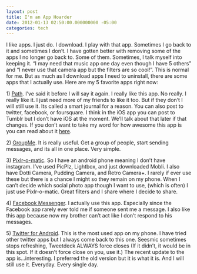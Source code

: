 ```yaml
---
layout: post
title: I'm an App Hoarder
date: 2012-01-13 02:50:00.000000000 -05:00
categories: tech
---
```

<p>I like apps. I just do. I download. I play with that app. Sometimes I go back to it and sometimes I don’t. I have gotten better with removing some of the apps I no longer go back to. Some of them. Sometimes, I talk myself into keeping it. “I may need that music app one day even though I have 5 others” and “I never use that camera app but the filters are so cool!”. This is normal for me. But as much as I download apps I need to uninstall, there are some apps that I actually use. Here are my 5 favorite apps right now:</p>
<p>1) <a href="http://www.path.com" target="_blank">Path</a>. I’ve said it before I will say it again. I really like this app. No really. I really like it. I just need more of my friends to like it too. But if they don’t I will still use it. Its called a smart journal for a reason. You can also post to twitter, facebook, or foursquare. I think in the iOS app you can post to Tumblr but I don’t have iOS at the moment. We’ll talk about that later if that changes. If you don’t want to take my word for how awesome this app is you can read about it <a href="http://gizmodo.com/5872488/the-social-network-that-stole-christmas" target="_blank">here</a>.</p>
<p>2) <a href="http://www.groupme.com" target="_blank">GroupMe</a>. It is really useful. Get a group of people, start sending messages, and its all in one place. Very simple.</p>
<p>3) <a href="http://pixlr.com/o-matic/" target="_blank">Pixlr-o-matic</a>. So I have an android phone meaning I don’t have instagram. I’ve used PicPlz, Lightbox, and just downloaded Mobli. I also have Dotti Camera, Pudding Camera, and Retro Camera+. I rarely if ever use these but there is a chance I might so they remain on my phone. When I can’t decide which social photo app though I want to use, (which is often) I just use Pixlr-o-matic. Great filters and I share where I decide to share.</p>
<p>4) <a href="https://www.facebook.com/mobile/messenger" target="_blank">Facebook Messenger</a>. I actually use this app. Especially since the Facebook app rarely ever told me if someone sent me a message. I also like this app because now my brother can’t act like I don’t respond to his messages.</p>
<p>5) <a href="https://twitter.com/#!/download/android" target="_blank">Twitter for Android</a>. This is the most used app on my phone. I have tried other twitter apps but I always come back to this one. Seesmic sometimes stops refreshing, Tweetdeck ALWAYS force closes (If it didn’t, it would be in this spot. If it doesn’t force close on you, use it.) The recent update to the app is…interesting. I preferred the old version but it is what it is. And I will still use it. Everyday. Every single day.</p>
